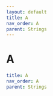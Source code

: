 ```yaml
---
layout: default
title: A
nav_order: A
parent: Strings
---
```


# A

```yaml
title: A
nav_order: A
parent: Strings
```
